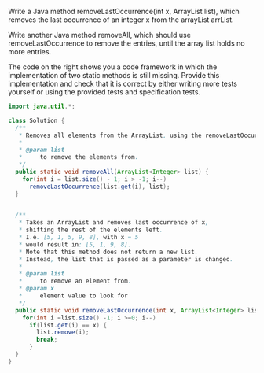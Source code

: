 
Write a Java method removeLastOccurrence(int x, ArrayList<Integer> list), which removes the last occurrence of an integer x from the arrayList arrList.

Write another Java method removeAll, which should use removeLastOccurrence to remove the entries, until the array list holds no more entries.

The code on the right shows you a code framework in which the implementation of two static methods is still missing. Provide this implementation and check that it is correct by either writing more tests yourself or using the provided tests and specification tests.

```java
import java.util.*;

class Solution {
  /**
   * Removes all elements from the ArrayList, using the removeLastOccurrence method.
   *
   * @param list
   *     to remove the elements from.
   */
  public static void removeAll(ArrayList<Integer> list) {
    for(int i = list.size() - 1; i > -1; i--)
      removeLastOccurrence(list.get(i), list);
  }
  

  /**
   * Takes an ArrayList and removes last occurrence of x,
   * shifting the rest of the elements left.
   * I.e. [5, 1, 5, 9, 8], with x = 5
   * would result in: [5, 1, 9, 8].
   * Note that this method does not return a new list.
   * Instead, the list that is passed as a parameter is changed.
   *
   * @param list
   *     to remove an element from.
   * @param x
   *     element value to look for
   */
  public static void removeLastOccurrence(int x, ArrayList<Integer> list) {
    for(int i =list.size() -1; i >=0; i--)
      if(list.get(i) == x) {
        list.remove(i);
        break;
      }
  }
}
```

